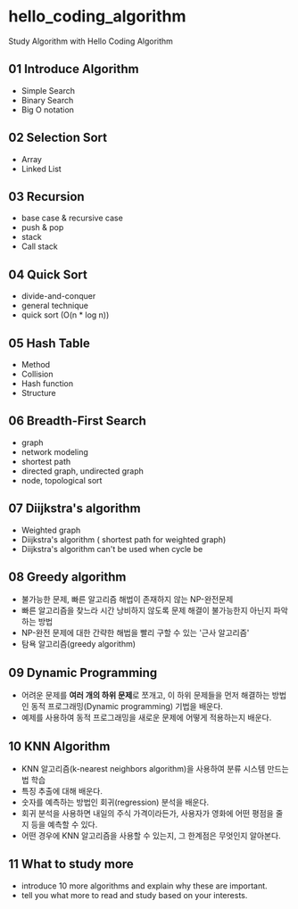 # hello_coding_algorithm

Study Algorithm with Hello Coding Algorithm

## 01 Introduce Algorithm

- Simple Search
- Binary Search
- Big O notation

## 02 Selection Sort

- Array
- Linked List

## 03 Recursion

- base case & recursive case
- push & pop
- stack
- Call stack

## 04 Quick Sort

- divide-and-conquer
- general technique
- quick sort (O(n \* log n))

## 05 Hash Table

- Method
- Collision
- Hash function
- Structure

## 06 Breadth-First Search

- graph
- network modeling
- shortest path
- directed graph, undirected graph
- node, topological sort

## 07 Diijkstra's algorithm

- Weighted graph
- Diijkstra's algorithm ( shortest path for weighted graph)
- Diijkstra's algorithm can't be used when cycle be

## 08 Greedy algorithm

- 불가능한 문제, 빠른 알고리즘 해법이 존재하지 않는 NP-완전문제
- 빠른 알고리즘을 찾느라 시간 낭비하지 않도록 문제 해결이 불가능한지 아닌지 파악하는 방법
- NP-완전 문제에 대한 간략한 해법을 빨리 구할 수 있는 '근사 알고리즘'
- 탐욕 알고리즘(greedy algorithm)

## 09 Dynamic Programming

- 어려운 문제를 **여러 개의 하위 문제**로 쪼개고, 이 하위 문제들을 먼저 해결하는 방법인 동적 프로그래밍(Dynamic programming) 기법을 배운다.
- 예제를 사용하여 동적 프로그래밍을 새로운 문제에 어떻게 적용하는지 배운다.

## 10 KNN Algorithm

- KNN 알고리즘(k-nearest neighbors algorithm)을 사용하여 분류 시스템 만드는 법 학습
- 특징 추출에 대해 배운다.
- 숫자를 예측하는 방법인 회귀(regression) 분석을 배운다.
- 회귀 분석을 사용하면 내일의 주식 가격이라든가, 사용자가 영화에 어떤 평점을 줄지 등을 예측할 수 있다.
- 어떤 경우에 KNN 알고리즘을 사용할 수 있는지, 그 한계점은 무엇인지 알아본다.

## 11 What to study more

- introduce 10 more algorithms and explain why these are important.
- tell you what more to read and study based on your interests.
